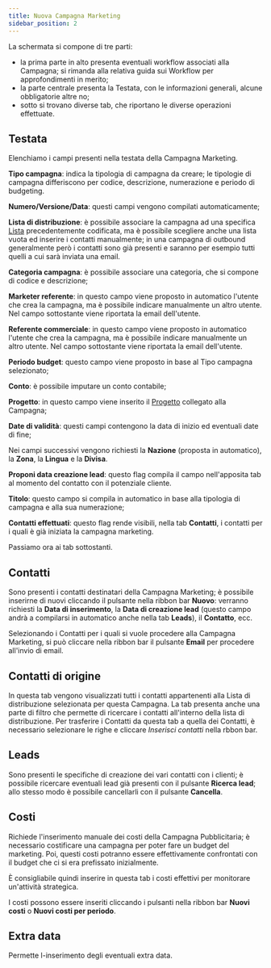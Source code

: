 ```yaml
---
title: Nuova Campagna Marketing
sidebar_position: 2
---
```


La schermata si compone di tre parti:     
- la prima parte in alto presenta eventuali workflow associati alla Campagna; si rimanda alla relativa guida sui Workflow per approfondimenti in merito;          
- la parte centrale presenta la Testata, con le informazioni generali, alcune obbligatorie altre no;     
- sotto si trovano diverse tab, che riportano le diverse operazioni effettuate.    



## Testata

Elenchiamo i campi presenti nella testata della Campagna Marketing.      

**Tipo campagna**: indica la tipologia di campagna da creare; le tipologie di campagna differiscono per codice, descrizione, numerazione e periodo di budgeting.     

**Numero/Versione/Data**: questi campi vengono compilati automaticamente;        

**Lista di distribuzione**: è possibile associare la campagna ad una specifica [Lista](/docs/crm/budget-marketing-automation/distribution-list/distribution-list-new) precedentemente codificata, ma è possibile scegliere anche una lista vuota ed inserire i contatti manualmente; in una campagna di outbound generalmente però i contatti sono già presenti e saranno per esempio tutti quelli a cui sarà inviata una email.    

**Categoria campagna**: è possibile associare una categoria, che si compone di codice e descrizione;      

**Marketer referente**: in questo campo viene proposto in automatico l'utente che crea la campagna, ma è possibile indicare manualmente un altro utente. Nel campo sottostante viene riportata la email dell'utente.      

**Referente commerciale**: in questo campo viene proposto in automatico l'utente che crea la campagna, ma è possibile indicare manualmente un altro utente. Nel campo sottostante viene riportata la email dell'utente.      

**Periodo budget**: questo campo viene proposto in base al Tipo campagna selezionato;     

**Conto**: è possibile imputare un conto contabile;      

**Progetto**: in questo campo viene inserito il [Progetto](/docs/project-management/projects/new-project/new-project-intro) collegato alla Campagna;     

**Date di validità**: questi campi contengono la data di inizio ed eventuali date di fine;    

Nei campi successivi vengono richiesti la **Nazione** (proposta in automatico), la **Zona**, la **Lingua** e la **Divisa**.

**Proponi data creazione lead**: questo flag compila il campo nell'apposita tab al momento del contatto con il potenziale cliente.     

**Titolo**: questo campo si compila in automatico in base alla tipologia di campagna e alla sua numerazione;     

**Contatti effettuati**: questo flag rende visibili, nella tab **Contatti**, i contatti per i quali è già iniziata la campagna marketing.

Passiamo ora ai tab sottostanti.      

## Contatti

Sono presenti i contatti destinatari della Campagna Marketing; è possibile inserirne di nuovi cliccando il pulsante nella ribbon bar **Nuovo**: verranno richiesti la **Data di inserimento**, la **Data di creazione lead** (questo campo andrà a compilarsi in automatico anche nella tab **Leads**), il **Contatto**, ecc.

Selezionando i Contatti per i quali si vuole procedere alla Campagna Marketing, si può cliccare nella ribbon bar il pulsante **Email** per procedere all'invio di email.

## Contatti di origine  

In questa tab vengono visualizzati tutti i contatti appartenenti alla Lista di distribuzione selezionata per questa Campagna. La tab presenta anche una parte di filtro che permette di ricercare i contatti all'interno della lista di distribuzione. Per trasferire i Contatti da questa tab a quella dei Contatti, è necessario selezionare le righe e cliccare *Inserisci contatti* nella rbbon bar.       

## Leads  
Sono presenti le specifiche di creazione dei vari contatti con i clienti; è possibile ricercare eventuali lead già presenti con il pulsante **Ricerca lead**; allo stesso modo è possibile cancellarli con il pulsante **Cancella**. 

## Costi  
Richiede l'inserimento manuale dei costi della Campagna Pubblicitaria; è necessario costificare una campagna per poter fare un budget del marketing. Poi, questi costi potranno essere effettivamente confrontati con il budget che ci si era prefissato inizialmente.

È consigliabile quindi inserire in questa tab i costi effettivi per monitorare un'attività strategica.

I costi possono essere inseriti cliccando i pulsanti nella ribbon bar **Nuovi costi** o **Nuovi costi per periodo**.

## Extra data  
Permette l-inserimento degli eventuali extra data.